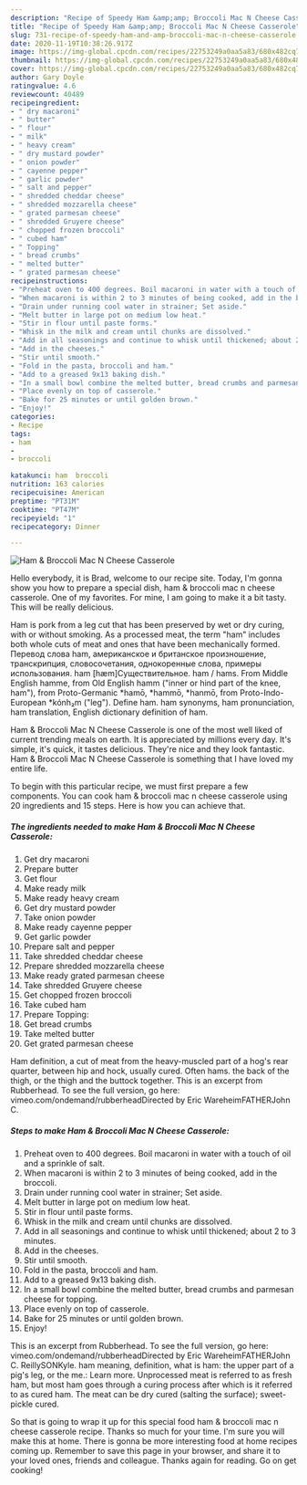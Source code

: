 ```yaml
---
description: "Recipe of Speedy Ham &amp;amp; Broccoli Mac N Cheese Casserole"
title: "Recipe of Speedy Ham &amp;amp; Broccoli Mac N Cheese Casserole"
slug: 731-recipe-of-speedy-ham-and-amp-broccoli-mac-n-cheese-casserole
date: 2020-11-19T10:38:26.917Z
image: https://img-global.cpcdn.com/recipes/22753249a0aa5a83/680x482cq70/ham-broccoli-mac-n-cheese-casserole-recipe-main-photo.jpg
thumbnail: https://img-global.cpcdn.com/recipes/22753249a0aa5a83/680x482cq70/ham-broccoli-mac-n-cheese-casserole-recipe-main-photo.jpg
cover: https://img-global.cpcdn.com/recipes/22753249a0aa5a83/680x482cq70/ham-broccoli-mac-n-cheese-casserole-recipe-main-photo.jpg
author: Gary Doyle
ratingvalue: 4.6
reviewcount: 40489
recipeingredient:
- " dry macaroni"
- " butter"
- " flour"
- " milk"
- " heavy cream"
- " dry mustard powder"
- " onion powder"
- " cayenne pepper"
- " garlic powder"
- " salt and pepper"
- " shredded cheddar cheese"
- " shredded mozzarella cheese"
- " grated parmesan cheese"
- " shredded Gruyere cheese"
- " chopped frozen broccoli"
- " cubed ham"
- " Topping"
- " bread crumbs"
- " melted butter"
- " grated parmesan cheese"
recipeinstructions:
- "Preheat oven to 400 degrees. Boil macaroni in water with a touch of oil and a sprinkle of salt."
- "When macaroni is within 2 to 3 minutes of being cooked, add in the broccoli."
- "Drain under running cool water in strainer; Set aside."
- "Melt butter in large pot on medium low heat."
- "Stir in flour until paste forms."
- "Whisk in the milk and cream until chunks are dissolved."
- "Add in all seasonings and continue to whisk until thickened; about 2 to 3 minutes."
- "Add in the cheeses."
- "Stir until smooth."
- "Fold in the pasta, broccoli and ham."
- "Add to a greased 9x13 baking dish."
- "In a small bowl combine the melted butter, bread crumbs and parmesan cheese for topping."
- "Place evenly on top of casserole."
- "Bake for 25 minutes or until golden brown."
- "Enjoy!"
categories:
- Recipe
tags:
- ham
- 
- broccoli

katakunci: ham  broccoli 
nutrition: 163 calories
recipecuisine: American
preptime: "PT31M"
cooktime: "PT47M"
recipeyield: "1"
recipecategory: Dinner

---
```



![Ham &amp; Broccoli Mac N Cheese Casserole](https://img-global.cpcdn.com/recipes/22753249a0aa5a83/680x482cq70/ham-broccoli-mac-n-cheese-casserole-recipe-main-photo.jpg)

Hello everybody, it is Brad, welcome to our recipe site. Today, I'm gonna show you how to prepare a special dish, ham &amp; broccoli mac n cheese casserole. One of my favorites. For mine, I am going to make it a bit tasty. This will be really delicious.

Ham is pork from a leg cut that has been preserved by wet or dry curing, with or without smoking. As a processed meat, the term &#34;ham&#34; includes both whole cuts of meat and ones that have been mechanically formed. Перевод слова ham, американское и британское произношение, транскрипция, словосочетания, однокоренные слова, примеры использования. ham [hæm]Существительное. ham / hams. From Middle English hamme, from Old English hamm (&#34;inner or hind part of the knee, ham&#34;), from Proto-Germanic *hamō, *hammō, *hanmō, from Proto-Indo-European *kónh₂m (&#34;leg&#34;). Define ham. ham synonyms, ham pronunciation, ham translation, English dictionary definition of ham.

Ham &amp; Broccoli Mac N Cheese Casserole is one of the most well liked of current trending meals on earth. It is appreciated by millions every day. It's simple, it's quick, it tastes delicious. They're nice and they look fantastic. Ham &amp; Broccoli Mac N Cheese Casserole is something that I have loved my entire life.


To begin with this particular recipe, we must first prepare a few components. You can cook ham &amp; broccoli mac n cheese casserole using 20 ingredients and 15 steps. Here is how you can achieve that.

<!--inarticleads1-->

##### The ingredients needed to make Ham &amp; Broccoli Mac N Cheese Casserole:

1. Get  dry macaroni
1. Prepare  butter
1. Get  flour
1. Make ready  milk
1. Make ready  heavy cream
1. Get  dry mustard powder
1. Take  onion powder
1. Make ready  cayenne pepper
1. Get  garlic powder
1. Prepare  salt and pepper
1. Take  shredded cheddar cheese
1. Prepare  shredded mozzarella cheese
1. Make ready  grated parmesan cheese
1. Take  shredded Gruyere cheese
1. Get  chopped frozen broccoli
1. Take  cubed ham
1. Prepare  Topping:
1. Get  bread crumbs
1. Take  melted butter
1. Get  grated parmesan cheese


Ham definition, a cut of meat from the heavy-muscled part of a hog&#39;s rear quarter, between hip and hock, usually cured. Often hams. the back of the thigh, or the thigh and the buttock together. This is an excerpt from Rubberhead. To see the full version, go here: vimeo.com/ondemand/rubberheadDirected by Eric WareheimFATHERJohn C. 

<!--inarticleads2-->

##### Steps to make Ham &amp; Broccoli Mac N Cheese Casserole:

1. Preheat oven to 400 degrees. Boil macaroni in water with a touch of oil and a sprinkle of salt.
1. When macaroni is within 2 to 3 minutes of being cooked, add in the broccoli.
1. Drain under running cool water in strainer; Set aside.
1. Melt butter in large pot on medium low heat.
1. Stir in flour until paste forms.
1. Whisk in the milk and cream until chunks are dissolved.
1. Add in all seasonings and continue to whisk until thickened; about 2 to 3 minutes.
1. Add in the cheeses.
1. Stir until smooth.
1. Fold in the pasta, broccoli and ham.
1. Add to a greased 9x13 baking dish.
1. In a small bowl combine the melted butter, bread crumbs and parmesan cheese for topping.
1. Place evenly on top of casserole.
1. Bake for 25 minutes or until golden brown.
1. Enjoy!


This is an excerpt from Rubberhead. To see the full version, go here: vimeo.com/ondemand/rubberheadDirected by Eric WareheimFATHERJohn C. ReillySONKyle. ham meaning, definition, what is ham: the upper part of a pig&#39;s leg, or the me.: Learn more. Unprocessed meat is referred to as fresh ham, but most ham goes through a curing process after which is it referred to as cured ham. The meat can be dry cured (salting the surface); sweet-pickle cured. 

So that is going to wrap it up for this special food ham &amp; broccoli mac n cheese casserole recipe. Thanks so much for your time. I'm sure you will make this at home. There is gonna be more interesting food at home recipes coming up. Remember to save this page in your browser, and share it to your loved ones, friends and colleague. Thanks again for reading. Go on get cooking!
